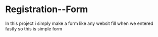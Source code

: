 # Registration--Form
In this project i simply make a form like any websit fill when we entered fastly so this is simple form
